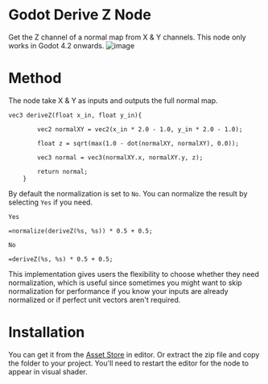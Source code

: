 # Godot Derive Z Node
Get the Z channel of a normal map from X & Y channels.
This node only works in Godot 4.2 onwards.
![image](https://github.com/user-attachments/assets/5fa60c3f-1130-469e-9a91-a17d02e97c51)


# Method
The node take X & Y as inputs and outputs the full normal map.

    vec3 deriveZ(float x_in, float y_in){
			
			vec2 normalXY = vec2(x_in * 2.0 - 1.0, y_in * 2.0 - 1.0);
			
			float z = sqrt(max(1.0 - dot(normalXY, normalXY), 0.0));
			
			vec3 normal = vec3(normalXY.x, normalXY.y, z);
			
			return normal;
		}
By default the normalization is set to `No`. You can normalize the result by selecting `Yes` if you need.

`Yes`

    =normalize(deriveZ(%s, %s)) * 0.5 + 0.5;
`No`

    =deriveZ(%s, %s) * 0.5 + 0.5;

This implementation gives users the flexibility to choose whether they need normalization, which is useful since sometimes you might want to skip normalization for performance if you know your inputs are already normalized or if perfect unit vectors aren't required.

# Installation

You can get it from the [Asset Store](https://godotengine.org/asset-library/asset/3650) in editor.
Or extract the zip file and copy the folder to your project. You'll need to restart the editor for the node to appear in visual shader.
